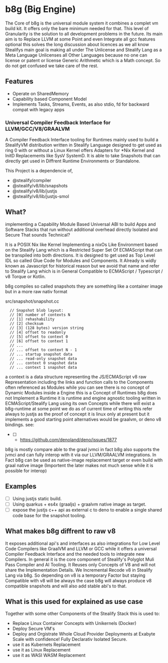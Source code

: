 # b8g (Big Engine) 
The Core of b8g is the universal module system it combines a complet vm build kit. It offers only the bare minimum needed for that.
This level of Granularity is the solution to all development problems in the future. Its main aim is to Replace LLVM at some Point and even Integrate all gcc features optional this solves the long discussion about licences as we all know Stealifys main goal is making all under The Unlicense and Stealify Lang as a Meta Language Unlicenses all Other Languages because no one can license or patent or license Generic Arithmetic which is a Math concept. So do not get confused we take care of the rest.

## Features 
- Operate on SharedMemory
- Capability based Component Model
- Implements Tasks, Streams, Events, as also stdio, fd for backward compat with legacy apps

### Universal Compiler Feedback Interface for LLVM/GCC/V8/GRAALVM
A Compiler Feedback Interface tooling for Runtimes mainly used to build a StealifyVM distribution written in Stealify Language designed to get used as ring 0 with or without a Linux Kernel offers Adapters for *Nix Kernel and InitD Replacements like SysV SystemD. It is able to take Snapshots that can directly get used in Diffrent Runtime Environments or Standalone.

This Project is a dependencie of, 
- @stealify/compiler
- @stealify/v8/lib/snapshots
- @stealify/v8/lib/justjs
- @stealify/v8/lib/justjs-smol

## What?
implementing a Capability Module Based Universal ABI to build Apps and Software Stacks that run without additional overhead directly Isolated and Secure
That sounds Technical?

It is a POSIX Nix like Kernel Implementing a nixOs Like Environment based on the Stealify Lang which is a Restricted Super Set Of ECMAScript that can be transpiled into both directions. It is designed to get used as Top Level IDL so called Glue Code for Modules and Components. It Already is widly known as Javascript for historical reason but we avoid that name and refer to Stealify Lang which is in General Compatible to ECMAScript / Typescript / v8 Torque or Kotlin.

b8g compiles so called snapshots they are something like a container image but in a more raw nativ format 

src/snapshot/snapshot.cc
```
  // Snapshot blob layout:
  // [0] number of contexts N
  // [1] rehashability
  // [2] checksum
  // [3] (128 bytes) version string
  // [4] offset to readonly
  // [5] offset to context 0
  // [6] offset to context 1
  // ...
  // ... offset to context N - 1
  // ... startup snapshot data
  // ... read-only snapshot data
  // ... context 0 snapshot data
  // ... context 1 snapshot data
```

a context is a data structure representing the JS/ECMAScript v8 raw Representation including the links and function calls to the Components often referenced as Modules while you can see there is no concept of Dynamic Modules inside a Engine this is a Concept of Runtimes b8g does not Implement a Runtime it is runtime and engine agnostic tooling written in ECMAScript/Stealify Lang using its own Concepts while there will exist a b8g-runtime at some point we do as of current time of writing this refer always to justjs as the proof of concept it is linux only at present but it implements a good starting point alternatives would be graalvm, or deno v8 bindings. see: 
- [ ] - https://github.com/denoland/deno/issues/1877

b8g is mostly compare able to the graal jvmci in fact b8g also supports the jvmci and can fully interop with it via our LLVM/GRAALVM integrations.
In Fact b8g can be used as native-image replacement target or even build with graal native image (Importent the later makes not much sense while it is possible for interop)

## Examples
- [ ] Using justjs static build.
- [ ] Using quarkus + es4x (graaljs) + graalvm native image as target.
- [ ] expose the justjs c++ api as external c to deno to enable a single shared code base for the snapshot tooling. 

## What makes b8g diffrent to raw v8
It exposes additional api's and interfaces as also integrations for Low Level Code Compilers like GraalVM and LLVM or GCC while it offers a universal Compiler Feedback Interface and the needed tools to integrate new Compilers. In general it is the core component of Stealify's Polyglot Muli Pass Compiler and AI Tooling. It Reuses only Concepts of V8 and will not share the Implementation Details. We Incremental Recode v8 in Stealify Lang via b8g.
So depending on v8 is a temporary Factor but staying Compatible with v8 will be always the case b8g will always produce v8 compatible snapshots and will also add stable abi's to that.

## What is this used for explained as use case
Together with some other Components of the Stealify Stack this is used to:
- Replace Linux Container Concepts with Unikernels (Docker)
- Deploy Secure VM's
- Deploy and Orgistrate Whole Cloud Provider Deployments at Exabyte Scale with confidence! Fully Declarativ Isolated Secure. 
- use it as Kubernets Replacement
- use it as Linux Replacement
- use it as WASI WASM Replacement
